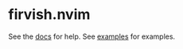 # firvish.nvim

See the [docs](docs/firvish.txt) for help.
See [examples](contrib/examples/) for examples.

